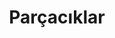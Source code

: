 ---
title: Parçacıklar
keywords: 
last_updated: 
tags: []
permalink: /in_practice/2d_game/particles.html
sidebar: main_sidebar
---